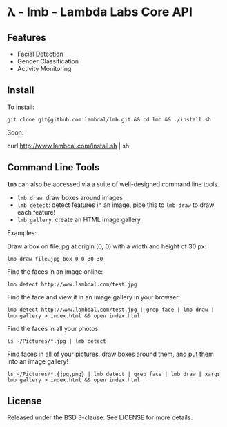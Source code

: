 λ - lmb - Lambda Labs Core API
======

## Features

- Facial Detection
- Gender Classification
- Activity Monitoring

## Install


To install:

```
git clone git@github.com:lambdal/lmb.git && cd lmb && ./install.sh
```

Soon:

curl http://www.lambdal.com/install.sh | sh

## Command Line Tools

**```lmb```** can also be accessed via a suite of well-designed command line tools.

- ```lmb draw```: draw boxes around images
- ```lmb detect```: detect features in an image, pipe this to ```lmb draw``` to draw each feature!
- ```lmb gallery```: create an HTML image gallery

Examples:

Draw a box on file.jpg at origin (0, 0) with a width and height of 30 px:
```
lmb draw file.jpg box 0 0 30 30
```

Find the faces in an image online:
```
lmb detect http://www.lambdal.com/test.jpg
```

Find the face and view it in an image gallery in your browser:
```
lmb detect http://www.lambdal.com/test.jpg | grep face | lmb draw | lmb gallery > index.html && open index.html
```

Find the faces in all your photos:
```
ls ~/Pictures/*.jpg | lmb detect
```

Find faces in all of your pictures, draw boxes around them, and put them into an image gallery!
```
ls ~/Pictures/*.{jpg,png} | lmb detect | grep face | lmb draw | xargs lmb gallery > index.html && open index.html
```



## License

Released under the BSD 3-clause. See LICENSE for more details.
